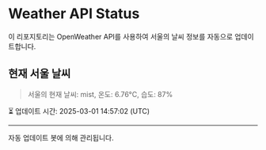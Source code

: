 
# Weather API Status

이 리포지토리는 OpenWeather API를 사용하여 서울의 날씨 정보를 자동으로 업데이트합니다.

## 현재 서울 날씨
> 서울의 현재 날씨: mist, 온도: 6.76°C, 습도: 87%

⏳ 업데이트 시간: 2025-03-01 14:57:02 (UTC)

---
자동 업데이트 봇에 의해 관리됩니다.
